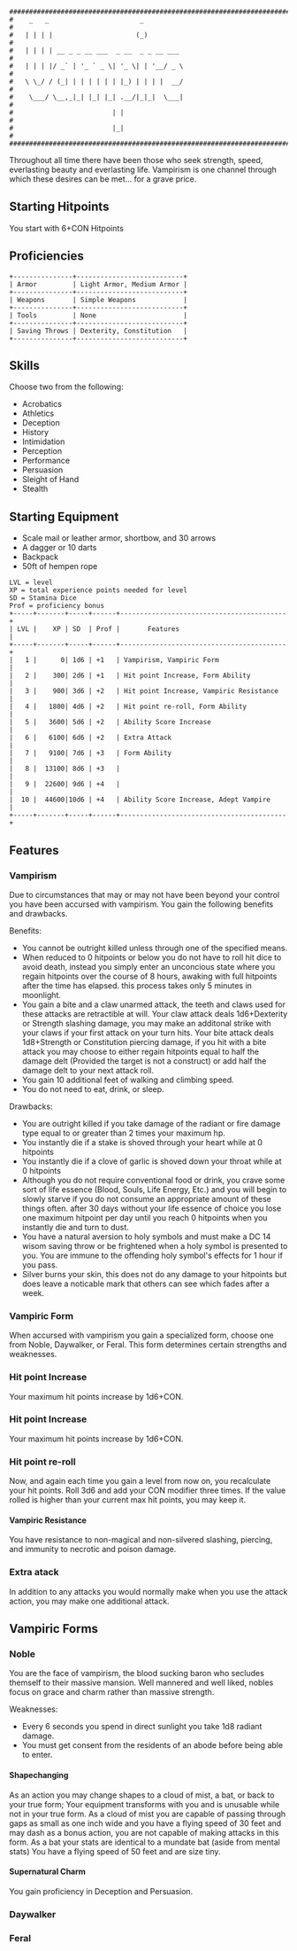 ```
################################################################################
#    _   _                       _                                             #
#   | | | |                     (_)                                            #
#   | | | | __ _ _ __ ___  _ __  _ _ __ ___                                    #
#   | | | |/ _` | '_ ` _ \| '_ \| | '__/ _ \                                   #
#   \ \_/ / (_| | | | | | | |_) | | | |  __/                                   #
#    \___/ \__,_|_| |_| |_| .__/|_|_|  \___|                                   #
#                         | |                                                  #
#                         |_|                                                  #
################################################################################    
```
Throughout all time there have been those who seek strength, speed, everlasting
beauty and everlasting life. Vampirism is one channel through which these
desires can be met... for a grave price.

## Starting Hitpoints
You start with 6+CON Hitpoints 

## Proficiencies
```
+---------------+---------------------------+
| Armor         | Light Armor, Medium Armor |
+---------------+---------------------------+
| Weapons       | Simple Weapons            |
+---------------+---------------------------+
| Tools         | None                      |
+---------------+---------------------------+
| Saving Throws | Dexterity, Constitution   |
+---------------+---------------------------+
```

## Skills
Choose two from the following:
- Acrobatics
- Athletics
- Deception
- History
- Intimidation
- Perception
- Performance
- Persuasion
- Sleight of Hand
- Stealth

## Starting Equipment
- Scale mail or leather armor, shortbow, and 30 arrows
- A dagger or 10 darts
- Backpack
- 50ft of hempen rope

```
LVL = level
XP = total experience points needed for level
SD = Stamina Dice
Prof = proficiency bonus
+-----+-------+-----+------+------------------------------------------+
| LVL |    XP | SD  | Prof |       Features                           |
+-----+-------+-----+------+------------------------------------------+
|   1 |      0| 1d6 | +1   | Vampirism, Vampiric Form                 |
|   2 |    300| 2d6 | +1   | Hit point Increase, Form Ability         |
|   3 |    900| 3d6 | +2   | Hit point Increase, Vampiric Resistance  |
|   4 |   1800| 4d6 | +2   | Hit point re-roll, Form Ability          |
|   5 |   3600| 5d6 | +2   | Ability Score Increase                   |
|   6 |   6100| 6d6 | +2   | Extra Attack                             |
|   7 |   9100| 7d6 | +3   | Form Ability                             |
|   8 |  13100| 8d6 | +3   |                                          |
|   9 |  22600| 9d6 | +4   |                                          |
|  10 |  44600|10d6 | +4   | Ability Score Increase, Adept Vampire    |
+-----+-------+-----+------+------------------------------------------+
```

## Features

### Vampirism
Due to circumstances that may or may not have been beyond your control you have
been accursed with vampirism. You gain the following benefits and drawbacks.

Benefits:
- You cannot be outright killed unless through one of the specified means.
- When reduced to 0 hitpoints or below you do not have to roll hit dice to avoid
death, instead you simply enter an unconcious state where you regain hitpoints
over the course of 8 hours, awaking with full hitpoints after the time has 
elapsed. this process takes only 5 minutes in moonlight.
- You gain a bite and a claw unarmed attack, the teeth and claws used for these 
attacks are retractible at will. Your claw attack deals 1d6+Dexterity or 
Strength slashing damage, you may make an additonal strike with your claws if
your first attack on your turn hits. Your bite attack deals 1d8+Strength or 
Constitution piercing damage, if you hit with a bite attack you may choose to 
either regain hitpoints equal to half the damage delt (Provided the target is
not a construct) or add half the damage delt to your next attack roll.
- You gain 10 additional feet of walking and climbing speed.
- You do not need to eat, drink, or sleep.

Drawbacks:
- You are outright killed if you take damage of the radiant or fire damage type
equal to or greater than 2 times your maximum hp.
- You instantly die if a stake is shoved through your heart while at 0 hitpoints
- You instantly die if a clove of garlic is shoved down your throat while at 0
hitpoints
- Although you do not require conventional food or drink, you crave some sort of
life essence (Blood, Souls, Life Energy, Etc.) and you will begin to slowly
starve if you do not consume an appropriate amount of these things often. after 
30 days without your life essence of choice you lose one maximum hitpoint per 
day until you reach 0 hitpoints when you instantly die and turn to dust.
- You have a natural aversion to holy symbols and must make a DC 14 wisom saving
throw or be frightened when a holy symbol is presented to you. You are immune to
the offending holy symbol's effects for 1 hour if you pass.
- Silver burns your skin, this does not do any damage to your hitpoints but does
leave a noticable mark that others can see which fades after a week.

### Vampiric Form
When accursed with vampirism you gain a specialized form, choose one from Noble, 
Daywalker, or Feral. This form determines certain strengths and weaknesses.

### Hit point Increase
Your maximum hit points increase by 1d6+CON.

### Hit point Increase
Your maximum hit points increase by 1d6+CON.

### Hit point re-roll
Now, and again each time you gain a level from now on, you recalculate your hit
points. Roll 3d6 and add your CON modifier three times. If the value rolled is
higher than your current max hit points, you may keep it.

#### Vampiric Resistance
You have resistance to non-magical and non-silvered slashing, piercing, and
immunity to necrotic and poison damage. 

### Extra atack
In addition to any attacks you would normally make when you use the attack
action, you may make one additional attack.

## Vampiric Forms

### Noble
You are the face of vampirism, the blood sucking baron who secludes themself to 
their massive mansion. Well mannered and well liked, nobles focus on grace and 
charm rather than massive strength. 

Weaknesses: 
- Every 6 seconds you spend in direct sunlight you take 1d8 radiant 
damage. 
- You must get consent from the residents of an abode before being able to enter.

#### Shapechanging
As an action you may change shapes to a cloud of mist, a bat, or back to your 
true form; Your equipment transforms with you and is unusable while not in your 
true form. As a cloud of mist you are capable of passing through gaps as small 
as one inch wide and you have a flying speed of 30 feet and may dash as a bonus
action, you are not capable of making attacks in this form. As a bat your stats 
are identical to a mundate bat (aside from mental stats) You have a flying speed
of 50 feet and are size tiny.

#### Supernatural Charm
You gain proficiency in Deception and Persuasion. 

### Daywalker


### Feral